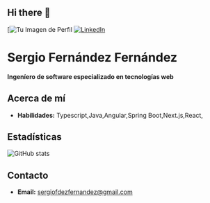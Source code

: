 ## Hi there 👋

[![Tu Imagen de Perfil](https://media.licdn.com/dms/image/v2/D5603AQHLTxzAB-8uYg/profile-displayphoto-shrink_200_200/profile-displayphoto-shrink_200_200/0/1718284590922?e=1736380800&v=beta&t=5tX-qK__V8E9TSe2vjAhtvl17aV-jjNWjF0XQzqHQ-w)
[![LinkedIn](https://img.shields.io/badge/LinkedIn-blue?style=flat-square&logo=linkedin&logoColor=white)]([https://www.tu-perfil-en-linkedin.com](https://www.linkedin.com/in/sergiofdezfdez/))
# Sergio Fernández Fernández
**Ingeníero de software especializado en tecnologías web**

## Acerca de mí
* **Habilidades:** Typescript,Java,Angular,Spring Boot,Next.js,React,
<!-- * **Intereses:**
* **Proyectos:**
    * [Proyecto 1](https://github.com/tu-usuario/proyecto1)
    * [Proyecto 2](https://github.com/tu-usuario/proyecto2) -->

## Estadísticas
![GitHub stats](https://github-readme-stats.vercel.app/api?username=sergiofdezfernandez&show_icons=true&theme=tokyonight)
## Contacto
* **Email:** sergiofdezfernandez@gmail.com

